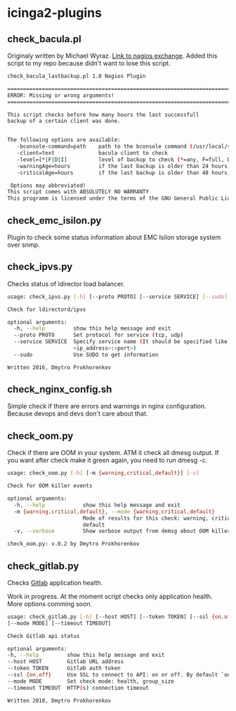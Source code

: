 # icinga2-plugins

## check\_bacula.pl

Originaly written by Michael Wyraz. [Link to nagios exchange](https://exchange.nagios.org/directory/Plugins/Backup-and-Recovery/Bacula/check_bacula_lastbackup-2Epl/details). Added this script to my repo because didn't want to lose this script.

```bash
check_bacula_lastbackup.pl 1.0 Nagios Plugin

===========================================================================
ERROR: Missing or wrong arguments!
===========================================================================

This script checks before how many hours the last successfull
backup of a certain client was done.


The following options are available:
   -bconsole-command=path    path to the bconsole command (/usr/local/sbin/bconsole)
   -client=text              bacula client to check
   -level=[*|F|D|I]          level of backup to check (*=any, F=full, D=differential, I=incremental - default: any)
   -warningAge=hours         if the last backup is older than 24 hours, status is warning
   -criticalAge=hours        if the last backup is older than 48 hours, status is critical

 Options may abbreviated!
This script comes with ABSOLUTELY NO WARRANTY
This programm is licensed under the terms of the GNU General Public License
```

## check\_emc\_isilon.py

Plugin to check some status information about EMC Isilon storage system over snmp.

## check\_ipvs.py

Checks status of ldirector load balancer.

```bash
usage: check_ipvs.py [-h] [--proto PROTO] [--service SERVICE] [--sudo]

Check for ldirectord/ipvs

optional arguments:
  -h, --help         show this help message and exit
  --proto PROTO      Set protocol for service (tcp, udp)
  --service SERVICE  Specify service name (It should be specified like
                     <ip_address>:<port>)
  --sudo             Use SUDO to get information

Written 2016, Dmytro Prokhorenkov
```

## check\_nginx\_config.sh

Simple check if there are errors and warnings in nginx configuration. Because devops and devs don't care about that.

## check\_oom.py

Check if there are OOM in your system. ATM it check all dmesg output. If you want after check make it green again, you need to run dmesg -c.

```bash
usage: check_oom.py [-h] [-m {warning,critical,default}] [-v]

Check for OOM killer events

optional arguments:
  -h, --help            show this help message and exit
  -m {warning,critical,default}, --mode {warning,critical,default}
                        Mode of results for this check: warning, critical,
                        default
  -v, --verbose         Show verbose output from demsg about OOM killer events

check_oom.py: v.0.2 by Dmytro Prokhorenkov
```

## check\_gitlab.py

Checks [Gitlab](https://gitlab.com) application health.

Work in progress. At the moment script checks only application health. More options comming soon.

```bash
usage: check_gitlab.py [-h] [--host HOST] [--token TOKEN] [--ssl {on,off}]
[--mode MODE] [--timeout TIMEOUT]

Check Gitlab api status

optional arguments:
-h, --help         show this help message and exit
--host HOST        Gitlab URL address
--token TOKEN      Gitlab auth token
--ssl {on,off}     Use SSL to connect to API: on or off. By default `on`
--mode MODE        Set check mode: health, group_size
--timeout TIMEOUT  HTTP(s) connection timeout

Written 2018, Dmytro Prokhorenkov
```

